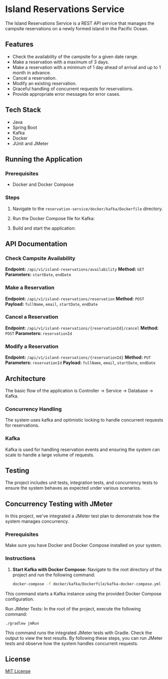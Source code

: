 # Island Reservations Service

The Island Reservations Service is a REST API service that manages the campsite reservations on a newly formed island in the Pacific Ocean.

## Features

- Check the availability of the campsite for a given date range.
- Make a reservation with a maximum of 3 days.
- Make a reservation with a minimum of 1 day ahead of arrival and up to 1 month in advance.
- Cancel a reservation.
- Modify an existing reservation.
- Graceful handling of concurrent requests for reservations.
- Provide appropriate error messages for error cases.

## Tech Stack

- Java
- Spring Boot
- Kafka
- Docker
- JUnit and JMeter

## Running the Application

### Prerequisites

- Docker and Docker Compose

### Steps

1. Navigate to the `reservation-service/docker/kafka/Dockerfile` directory.

2. Run the Docker Compose file for Kafka:

3. Build and start the application:


## API Documentation

### Check Campsite Availability

**Endpoint:** `/api/v1/island-reservations/availability`
**Method:** `GET`
**Parameters:** `startDate`, `endDate`

### Make a Reservation

**Endpoint:** `/api/v1/island-reservations/reservation`
**Method:** `POST`
**Payload:** `fullName`, `email`, `startDate`, `endDate`

### Cancel a Reservation

**Endpoint:** `/api/v1/island-reservations/{reservationId}/cancel`
**Method:** `POST`
**Parameters:** `reservationId`

### Modify a Reservation

**Endpoint:** `/api/v1/island-reservations/{reservationId}`
**Method:** `PUT`
**Parameters:** `reservationId`
**Payload:** `fullName`, `email`, `startDate`, `endDate`

## Architecture

The basic flow of the application is Controller -> Service -> Database -> Kafka.

### Concurrency Handling

The system uses kafka and optimistic locking to handle concurrent requests for reservations.


### Kafka

Kafka is used for handling reservation events and ensuring the system can scale to handle a large volume of requests.

## Testing

The project includes unit tests, integration tests, and concurrency tests to ensure the system behaves as expected under various scenarios.

## Concurrency Testing with JMeter

In this project, we've integrated a JMeter test plan to demonstrate how the system manages concurrency.

### Prerequisites

Make sure you have Docker and Docker Compose installed on your system.

### Instructions

1. **Start Kafka with Docker Compose:**
   Navigate to the root directory of the project and run the following command:
   ```bash
   docker-compose -f docker/kafka/Dockerfile/kafka-docker-compose.yml up -d

This command starts a Kafka instance using the provided Docker Compose configuration.

Run JMeter Tests:
In the root of the project, execute the following command:
```
./gradlew jmRun
```

This command runs the integrated JMeter tests with Gradle. Check the output to view the test results.
By following these steps, you can run JMeter tests and observe how the system handles concurrent requests.



## License

[MIT License](LICENSE)

 

